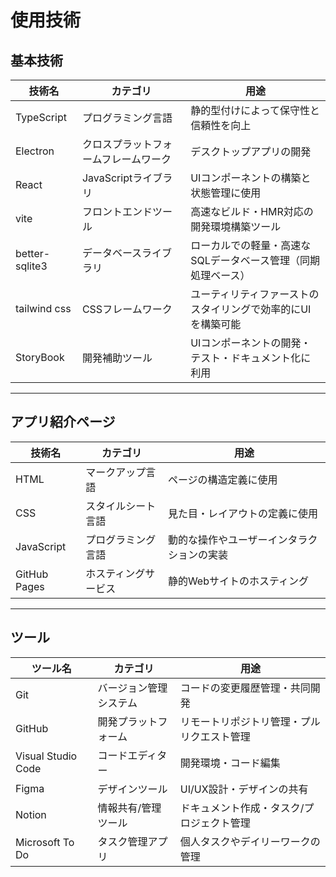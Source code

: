 # 使用技術

## 基本技術

| 技術名         | カテゴリ                             | 用途                                                         |
| -------------- | -----------------------------------  | ------------------------------------------------------------ |
| TypeScript     | プログラミング言語                   | 静的型付けによって保守性と信頼性を向上                       |
| Electron       | クロスプラットフォームフレームワーク | デスクトップアプリの開発                                     |
| React          | JavaScriptライブラリ                 | UIコンポーネントの構築と状態管理に使用                       |
| vite           | フロントエンドツール                 | 高速なビルド・HMR対応の開発環境構築ツール                    |
| better-sqlite3 | データベースライブラリ	            | ローカルでの軽量・高速なSQLデータベース管理（同期処理ベース）|
| tailwind css   | CSSフレームワーク                    | ユーティリティファーストのスタイリングで効率的にUIを構築可能 |
| StoryBook      | 開発補助ツール                       | UIコンポーネントの開発・テスト・ドキュメント化に利用         |

---

## アプリ紹介ページ

| 技術名       | カテゴリ             | 用途                                       |
| ------------ | -------------------- | ------------------------------------------ |
| HTML         | マークアップ言語     | ページの構造定義に使用                     |
| CSS          | スタイルシート言語   | 見た目・レイアウトの定義に使用             |
| JavaScript   | プログラミング言語   | 動的な操作やユーザーインタラクションの実装 |
| GitHub Pages | ホスティングサービス | 静的Webサイトのホスティング                |

---

## ツール

| ツール名           | カテゴリ               | 用途                                       |
| ------------------ | ---------------------- | ------------------------------------------ |
| Git                | バージョン管理システム | コードの変更履歴管理・共同開発             |
| GitHub             | 開発プラットフォーム   | リモートリポジトリ管理・プルリクエスト管理 |
| Visual Studio Code | コードエディター       | 開発環境・コード編集                       |
| Figma              | デザインツール         | UI/UX設計・デザインの共有                  |
| Notion             | 情報共有/管理ツール    | ドキュメント作成・タスク/プロジェクト管理  |
| Microsoft To Do    | タスク管理アプリ       | 個人タスクやデイリーワークの管理           |
